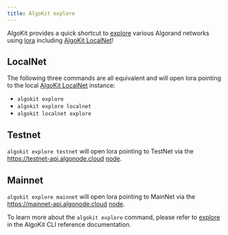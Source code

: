 ```yaml
---
title: AlgoKit explore
---
```

AlgoKit provides a quick shortcut to [explore](/algokit/cli/commands#explore) various Algorand networks using [lora](https://lora.algokit.io/) including [AlgoKit LocalNet](/algokit/cli/localnet)!

## LocalNet

The following three commands are all equivalent and will open lora pointing to the local [AlgoKit LocalNet](/algokit/cli/localnet) instance:

- `algokit explore`
- `algokit explore localnet`
- `algokit localnet explore`

## Testnet

`algokit explore testnet` will open lora pointing to TestNet via the <https://testnet-api.algonode.cloud> [node](https://algonode.io/api/).

## Mainnet

`algokit explore mainnet` will open lora pointing to MainNet via the <https://mainnet-api.algonode.cloud> [node](https://algonode.io/api/).

To learn more about the `algokit explore` command, please refer to [explore](/algokit/cli/commands#explore) in the AlgoKit CLI reference documentation.